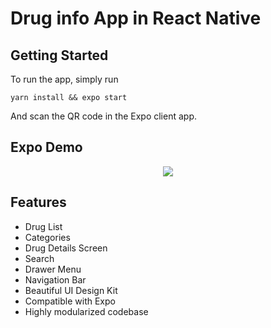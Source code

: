# Drug info App in React Native


## Getting Started
To run the app, simply run

``` yarn install && expo start ```

And scan the QR code in the Expo client app.

## Expo Demo
<center><a href=""><img src="https://www.instamobile.io/wp-content/uploads/2019/07/Screen-Shot-2019-07-22-at-8.20.29-PM.png" /></a></center>

## Features
- Drug List
- Categories
- Drug Details Screen
- Search
- Drawer Menu
- Navigation Bar
- Beautiful UI Design Kit
- Compatible with Expo
- Highly modularized codebase

